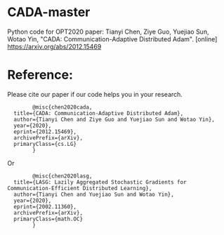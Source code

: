 # CADA-master
Python code for 	OPT2020 paper: Tianyi Chen, Ziye Guo, Yuejiao Sun, Wotao Yin, "CADA: Communication-Adaptive Distributed Adam". [online] https://arxiv.org/abs/2012.15469


# Reference:
Please cite our paper if our code helps you in your research.

            @misc{chen2020cada,
      title={CADA: Communication-Adaptive Distributed Adam}, 
      author={Tianyi Chen and Ziye Guo and Yuejiao Sun and Wotao Yin},
      year={2020},
      eprint={2012.15469},
      archivePrefix={arXiv},
      primaryClass={cs.LG}
            }

Or

            @misc{chen2020lasg,
      title={LASG: Lazily Aggregated Stochastic Gradients for Communication-Efficient Distributed Learning}, 
      author={Tianyi Chen and Yuejiao Sun and Wotao Yin},
      year={2020},
      eprint={2002.11360},
      archivePrefix={arXiv},
      primaryClass={math.OC}
            }

